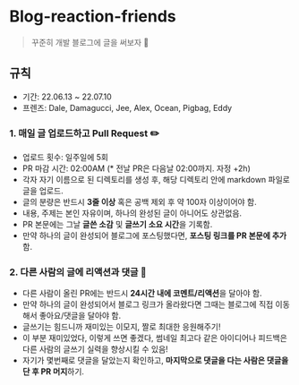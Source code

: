 # Blog-reaction-friends
> 꾸준히 개발 블로그에 글을 써보자 📣

## 규칙

- 기간: 22.06.13 ~ 22.07.10 
- 프렌즈: Dale, Damagucci, Jee, Alex, Ocean, Pigbag, Eddy


### 1. 매일 글 업로드하고 Pull Request ✏️
- 업로드 횟수: 일주일에 5회
- PR 마감 시간: 02:00AM (* 전날 PR은 다음날 02:00까지. 자정 +2h)
- 각자 자기 이름으로 된 디렉토리를 생성 후, 해당 디렉토리 안에 markdown 파일로 글을 업로드.
- 글의 분량은 반드시 **3줄 이상** 혹은 공백 제외 후 약 100자 이상이어야 함.
- 내용, 주제는 본인 자유이며, 하나의 완성된 글이 아니어도 상관없음.
- PR 본문에는 그날 **글쓴 소감** 및 **글쓰기 소요 시간**을 기록함.
- 만약 하나의 글이 완성되어 블로그에 포스팅했다면, **포스팅 링크를 PR 본문에 추가**함.

### 2. 다른 사람의 글에 리액션과 댓글 💪
- 다른 사람이 올린 PR에는 반드시 **24시간 내에 코멘트/리액션**을 달아야 함.
- 만약 하나의 글이 완성되어서 블로그 링크가 올라왔다면 그때는 블로그에 직접 이동해서 좋아요/댓글을 달아야 함.
- 글쓰기는 힘드니까 재미있는 이모지, 짤로 최대한 응원해주기!
- 이 부분 재미있었다, 이렇게 쓰면 좋겠다, 썸네일 최고다 같은 아이디어나 피드백은 다른 사람의 글쓰기 실력을 향상시킬 수 있음! 
- 자기가 몇번째로 댓글을 달았는지 확인하고, **마지막으로 댓글을 다는 사람은 댓글을 단 후 PR 머지**하기.
